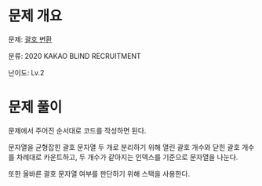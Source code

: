 # 문제 개요

문제: [괄호 변환](https://school.programmers.co.kr/learn/courses/30/lessons/60058)

분류: 2020 KAKAO BLIND RECRUITMENT

난이도: Lv.2

# 문제 풀이

문제에서 주어진 순서대로 코드를 작성하면 된다.

문자열을 균형잡힌 괄호 문자열 두 개로 분리하기 위해 열린 괄호 개수와 닫힌 괄호 개수를 차례대로 카운트하고, 두 개수가 같아지는 인덱스를 기준으로 문자열을 나눈다.

또한 올바른 괄호 문자열 여부를 판단하기 위해 스택을 사용한다.
